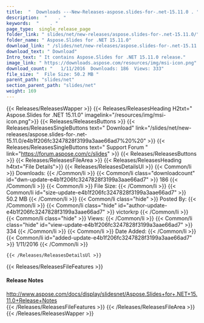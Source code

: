 ```yaml
---
title:  "  Downloads ---New-Releases-aspose.slides-for-.net-15.11.0 . " 
description:  "    . " 
keywords:  "    . " 
page_type:  single_release_page
folder_link: " slides/net/new-releases/aspose.slides-for-.net-15.11.0/"
folder_name: " Aspose.Slides for .NET 15.11.0"
download_link: " /slides/net/new-releases/aspose.slides-for-.net-15.11.0/e4b1f206fc3247828f3199a3aae66ad7"
download_text: " Download"
Intro_text: " It contains Aspose.Slides for .NET 15.11.0 release."
image_link: " https://downloads.aspose.com/resources/img/msi-icon.png"
download_count: "   1/11/2016  Downloads: 186  Views: 333"
file_size: "  File Size: 50.2 MB "
parent_path: "slides/net"
section_parent_path: "slides/net"
weight: 169 
---
```


{{< Releases/ReleasesWapper >}}
  {{< Releases/ReleasesHeading H2txt=" Aspose.Slides for .NET 15.11.0" imagelink="/resources/img/msi-icon.png">}}
  {{< Releases/ReleasesButtons >}}
    {{< Releases/ReleasesSingleButtons text=" Download" link="/slides/net/new-releases/aspose.slides-for-.net-15.11.0/e4b1f206fc3247828f3199a3aae66ad7%20%20" >}}
    {{< Releases/ReleasesSingleButtons text=" Support Forum " link="https://forum.aspose.com/c/slides" >}}
  {{< Releases/ReleasesButtons >}}
  {{< Releases/ReleasesFileArea >}}
    {{< Releases/ReleasesHeading h4txt="File Details">}}
    {{< Releases/ReleasesDetailsUl >}}
            {{< Common/li  >}} Downloads: {{< /Common/li >}} 
      {{< Common/li class="downloadcount" id="dwn-update-e4b1f206fc3247828f3199a3aae66ad7" >}} 186 {{< /Common/li >}} 
      {{< Common/li  >}} File Size: {{< /Common/li >}} 
      {{< Common/li id="size-update-e4b1f206fc3247828f3199a3aae66ad7" >}} 50.2 MB {{< /Common/li >}} 
      {{< Common/li  class="hide" >}} Posted By: {{< /Common/li >}} 
      {{< Common/li class="hide" id="author-update-e4b1f206fc3247828f3199a3aae66ad7" >}} victorkrp {{< /Common/li >}} 
      {{< Common/li class="hide"  >}} Views: {{< /Common/li >}} 
      {{< Common/li class="hide" id="view-update-e4b1f206fc3247828f3199a3aae66ad7" >}} 334 {{< /Common/li >}} 
      {{< Common/li  >}} Date Added: {{< /Common/li >}} 
      {{< Common/li id="added-update-e4b1f206fc3247828f3199a3aae66ad7" >}} 1/11/2016 {{< /Common/li >}} 

    {{< /Releases/ReleasesDetailsUl >}}

  {{< Releases/ReleasesFileFeatures >}}
      <h4>Release Notes</h4><div><a href="http://www.aspose.com/docs/display/slidesnet/Aspose.Slides+for+.NET+15.11.0+Release+Notes">http://www.aspose.com/docs/display/slidesnet/Aspose.Slides+for+.NET+15.11.0+Release+Notes</a></div>
  {{< /Releases/ReleasesFileFeatures >}}
 {{< /Releases/ReleasesFileArea >}}
{{< /Releases/ReleasesWapper >}}


